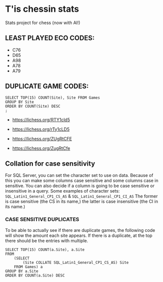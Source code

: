 # T'is chessin stats
Stats project for chess (now with AI!)
## LEAST PLAYED ECO CODES:
 - C76
 - D65
 - A98
 - A78
 - A79

## DUPLICATE GAME CODES:
```
SELECT TOP(15) COUNT(Site), Site FROM Games
GROUP BY Site
ORDER BY COUNT(Site) DESC
;
```
 - https://lichess.org/RTY1cld5
 - https://lichess.org/rTy1cLD5

 - https://lichess.org/ZUgRtCFE
 - https://lichess.org/ZugRtCfe
## Collation for case sensitivity
For SQL Server, you can set the character set to use on data.
Because of this you can make some columns case sensitive and some columns case in sensitive. 
You can also decide if a column is going to be case sensitive or insensitive in a query. 
Some examples of character sets: `SQL_Latin1_General_CP1_CS_AS` & `SQL_Latin1_General_CP1_CI_AS`
The former is case sensitive (the CS in its name,) the latter is case insensitive (the CI in its name.)
### CASE SENSITIVE DUPLICATES
To be able to actually see if there are duplicate games, the following code will show the amount each site appears. If there is a duplicate, at the top there should be the entries with multiple. 
```
SELECT TOP(15) COUNT(a.Site), a.Site
FROM
	(SELECT
		(Site COLLATE SQL_Latin1_General_CP1_CS_AS) Site
	FROM Games) a
GROUP BY a.Site
ORDER BY COUNT(a.Site) DESC
```